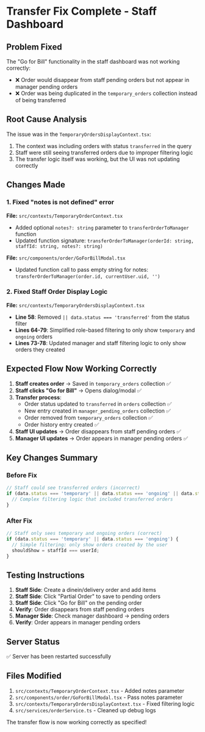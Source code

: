 # Transfer Fix Complete - Staff Dashboard

## Problem Fixed
The "Go for Bill" functionality in the staff dashboard was not working correctly:
- ❌ Order would disappear from staff pending orders but not appear in manager pending orders
- ❌ Order was being duplicated in the `temporary_orders` collection instead of being transferred

## Root Cause Analysis
The issue was in the `TemporaryOrdersDisplayContext.tsx`:
1. The context was including orders with status `transferred` in the query
2. Staff were still seeing transferred orders due to improper filtering logic
3. The transfer logic itself was working, but the UI was not updating correctly

## Changes Made

### 1. Fixed "notes is not defined" error
**File:** `src/contexts/TemporaryOrderContext.tsx`
- Added optional `notes?: string` parameter to `transferOrderToManager` function
- Updated function signature: `transferOrderToManager(orderId: string, staffId: string, notes?: string)`

**File:** `src/components/order/GoForBillModal.tsx`
- Updated function call to pass empty string for notes: `transferOrderToManager(order.id, currentUser.uid, '')`

### 2. Fixed Staff Order Display Logic
**File:** `src/contexts/TemporaryOrdersDisplayContext.tsx`
- **Line 58**: Removed `|| data.status === 'transferred'` from the status filter
- **Lines 64-79**: Simplified role-based filtering to only show `temporary` and `ongoing` orders
- **Lines 73-78**: Updated manager and staff filtering logic to only show orders they created

## Expected Flow Now Working Correctly

1. **Staff creates order** → Saved in `temporary_orders` collection ✅
2. **Staff clicks "Go for Bill"** → Opens dialog/modal ✅
3. **Transfer process**:
   - Order status updated to `transferred` in `orders` collection ✅
   - New entry created in `manager_pending_orders` collection ✅
   - Order removed from `temporary_orders` collection ✅
   - Order history entry created ✅
4. **Staff UI updates** → Order disappears from staff pending orders ✅
5. **Manager UI updates** → Order appears in manager pending orders ✅

## Key Changes Summary

### Before Fix
```typescript
// Staff could see transferred orders (incorrect)
if (data.status === 'temporary' || data.status === 'ongoing' || data.status === 'transferred') {
  // Complex filtering logic that included transferred orders
}
```

### After Fix
```typescript
// Staff only sees temporary and ongoing orders (correct)
if (data.status === 'temporary' || data.status === 'ongoing') {
  // Simple filtering: only show orders created by the user
  shouldShow = staffId === userId;
}
```

## Testing Instructions
1. **Staff Side**: Create a dinein/delivery order and add items
2. **Staff Side**: Click "Partial Order" to save to pending orders
3. **Staff Side**: Click "Go for Bill" on the pending order
4. **Verify**: Order disappears from staff pending orders
5. **Manager Side**: Check manager dashboard → pending orders
6. **Verify**: Order appears in manager pending orders

## Server Status
✅ Server has been restarted successfully

## Files Modified
1. `src/contexts/TemporaryOrderContext.tsx` - Added notes parameter
2. `src/components/order/GoForBillModal.tsx` - Pass notes parameter  
3. `src/contexts/TemporaryOrdersDisplayContext.tsx` - Fixed filtering logic
4. `src/services/orderService.ts` - Cleaned up debug logs

The transfer flow is now working correctly as specified!